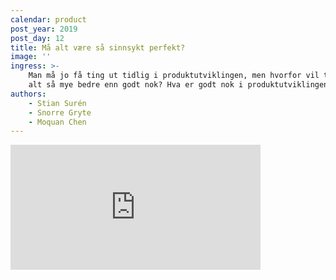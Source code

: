 ```yaml
---
calendar: product
post_year: 2019
post_day: 12
title: Må alt være så sinnsykt perfekt?
image: ''
ingress: >-
    Man må jo få ting ut tidlig i produktutviklingen, men hvorfor vil teamet lage
    alt så mye bedre enn godt nok? Hva er godt nok i produktutviklingen?
authors:
    - Stian Surén
    - Snorre Gryte
    - Moquan Chen
---
```


<iframe src="https://anchor.fm/kaffeprathosbekk/embed" height="200px" width="400px" frameborder="0" scrolling="no"></iframe>
